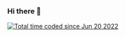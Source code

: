 ### Hi there 👋
<a href="https://wakatime.com/@baab75ee-9e49-4e45-bc07-5545607fca61"><img src="https://wakatime.com/badge/user/baab75ee-9e49-4e45-bc07-5545607fca61.svg" alt="Total time coded since Jun 20 2022" /></a>
